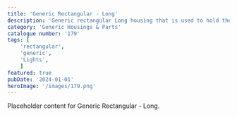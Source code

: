 ```yaml
---
title: 'Generic Rectangular - Long'
description: 'Generic rectangular Long housing that is used to hold the generic rectangular Long fronts. Can also be found in the collections page on Patreon.'
category: 'Generic Housings & Parts'
catalogue number: '179'
tags: [
    'rectangular', 
    'generic',
    'Lights', 
    ]
featured: true
pubDate: '2024-01-01'
heroImage: '/images/179.png'
---
```


Placeholder content for Generic Rectangular - Long.